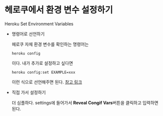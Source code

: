 # 헤로쿠에서 환경 변수 설정하기

Heroku Set Environment Variables

* 명령어로 선언하기

  헤로쿠 자체 환경 변수를 확인하는 명령어는 

  ```shell
  heroku config
  ```

  이다. 내가 추가로 설정하고 싶다면

  ```shell
  heroku config:set EXAMPLE=xxx
  ```

  이런 식으로 선언해주면 된다. [참고 링크](http://ntalbs.github.io/2014/config-vars/)

* 직접 가서 설정하기

  더 심플하다. settings에 들어가서 **Reveal Congif Vars**버튼을 클릭하고 입력하면 된다.